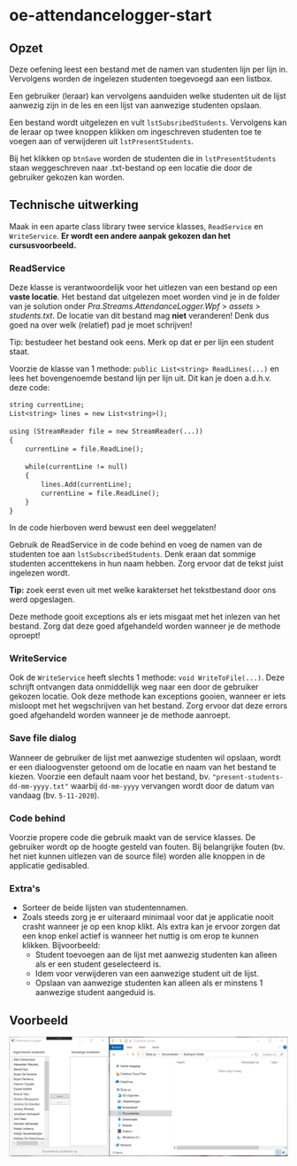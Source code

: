 # oe-attendancelogger-start
## Opzet
Deze oefening leest een bestand met de namen van studenten lijn per lijn in.
Vervolgens worden de ingelezen studenten toegevoegd aan een listbox.

Een gebruiker (leraar) kan vervolgens aanduiden welke studenten uit de lijst aanwezig zijn in de les
en een lijst van aanwezige studenten opslaan.

Een bestand wordt uitgelezen en vult `lstSubsribedStudents`. Vervolgens kan de leraar op twee knoppen klikken
om ingeschreven studenten toe te voegen aan of verwijderen uit `lstPresentStudents`.

Bij het klikken op `btnSave` worden de studenten die in `lstPresentStudents` staan weggeschreven naar .txt-bestand op
een locatie die door de gebruiker gekozen kan worden.

## Technische uitwerking
Maak in een aparte class library twee service klasses, `ReadService` en `WriteService`.
**Er wordt een andere aanpak gekozen dan het cursusvoorbeeld.**

### ReadService
Deze klasse is verantwoordelijk voor het uitlezen van een bestand op een **vaste locatie**.
Het bestand dat uitgelezen moet worden vind je in de folder van je solution onder *Pra.Streams.AttendanceLogger.Wpf* > *assets* > *students.txt*.
De locatie van dit bestand mag **niet** veranderen! Denk dus goed na over welk (relatief) pad je moet schrijven!

Tip: bestudeer het bestand ook eens. Merk op dat er per lijn een student staat.

Voorzie de klasse van 1 methode: `public List<string> ReadLines(...)` en lees het bovengenoemde bestand lijn per lijn uit.
Dit kan je doen a.d.h.v. deze code:
```
string currentLine;
List<string> lines = new List<string>();

using (StreamReader file = new StreamReader(...))
{
    currentLine = file.ReadLine();

    while(currentLine != null)
    {
        lines.Add(currentLine);
        currentLine = file.ReadLine();
    }
}
```
In de code hierboven werd bewust een deel weggelaten!

Gebruik de ReadService in de code behind en voeg de namen van de studenten toe aan `lstSubscribedStudents`.
Denk eraan dat sommige studenten accenttekens in hun naam hebben. Zorg ervoor dat de tekst juist ingelezen wordt.

**Tip:** zoek eerst even uit met welke karakterset het tekstbestand door ons werd opgeslagen.

Deze methode gooit exceptions als er iets misgaat met het inlezen van het bestand.
Zorg dat deze goed afgehandeld worden wanneer je de methode oproept!

### WriteService
Ook de `WriteService` heeft slechts 1 methode: `void WriteToFile(...)`.
Deze schrijft ontvangen data onmiddellijk weg naar een door de gebruiker gekozen locatie.
Ook deze methode kan exceptions gooien, wanneer er iets misloopt met het wegschrijven van het bestand.
Zorg ervoor dat deze errors goed afgehandeld worden wanneer je de methode aanroept.

### Save file dialog
Wanneer de gebruiker de lijst met aanwezige studenten wil opslaan, wordt er een dialoogvenster getoond om de locatie en naam van het bestand
te kiezen. Voorzie een default naam voor het bestand, bv. `"present-students-dd-mm-yyyy.txt"` waarbij `dd-mm-yyyy` vervangen wordt door
de datum van vandaag (bv. `5-11-2020`).

### Code behind
Voorzie propere code die gebruik maakt van de service klasses.
De gebruiker wordt op de hoogte gesteld van fouten.
Bij belangrijke fouten (bv. het niet kunnen uitlezen van de source file) worden alle knoppen in de applicatie gedisabled.

### Extra's
- Sorteer de beide lijsten van studentennamen.
- Zoals steeds zorg je er uiteraard minimaal voor dat je applicatie nooit crasht wanneer je op een knop klikt. Als extra kan je ervoor zorgen
  dat een knop enkel actief is wanneer het nuttig is om erop te kunnen klikken. Bijvoorbeeld:
  - Student toevoegen aan de lijst met aanwezig studenten kan alleen als er een student geselecteerd is.
  - Idem voor verwijderen van een aanwezige student uit de lijst.
  - Opslaan van aanwezige studenten kan alleen als er minstens 1 aanwezige student aangeduid is.

## Voorbeeld
![flow](Screens/flow.gif)





